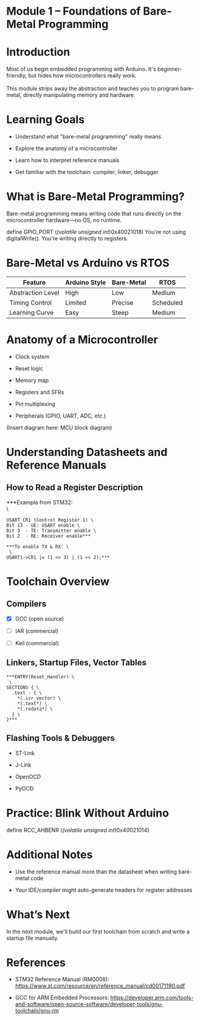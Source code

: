 # Module 1 – Foundations of Bare-Metal Programming

# Introduction

Most of us begin embedded programming with Arduino. It's beginner-friendly, but hides how microcontrollers really work. \
 \
This module strips away the abstraction and teaches you to program bare-metal, directly manipulating memory and hardware.

# Learning Goals

- Understand what "bare-metal programming" really means

- Explore the anatomy of a microcontroller

- Learn how to interpret reference manuals

- Get familiar with the toolchain: compiler, linker, debugger

# What is Bare-Metal Programming?

Bare-metal programming means writing code that runs directly on the microcontroller hardware—no OS, no runtime.

define GPIO_PORT (*(volatile unsigned int*)0x40021018)
You're not using digitalWrite(). You're writing directly to registers.

# Bare-Metal vs Arduino vs RTOS

| Feature | Arduino Style | Bare-Metal | RTOS |
|---|---|---|---|
| Abstraction Level | High | Low | Medium |
| Timing Control | Limited | Precise | Scheduled |
| Learning Curve | Easy | Steep | Medium |

# Anatomy of a Microcontroller

- Clock system

- Reset logic

- Memory map

- Registers and SFRs

- Pin multiplexing

- Peripherals (GPIO, UART, ADC, etc.)

(Insert diagram here: MCU block diagram)

# Understanding Datasheets and Reference Manuals

## How to Read a Register Description

***Example from STM32: \
 \
```
USART_CR1 (Control Register 1) \
Bit 13 - UE: USART enable \
Bit 3  - TE: Transmitter enable \
Bit 2  - RE: Receiver enable***

***To enable TX & RX: \
 \
USART1->CR1 |= (1 << 3) | (1 << 2);***
```
# Toolchain Overview

## Compilers

- [x] GCC (open source)

- [ ] IAR (commercial)

- [ ] Keil (commercial)

## Linkers, Startup Files, Vector Tables
```
***ENTRY(Reset_Handler) \
 \
SECTIONS { \
  .text : { \
    *(.isr_vector) \
    *(.text*) \
    *(.rodata*) \
  } \
}***
```
## Flashing Tools & Debuggers

- ST-Link

- J-Link

- OpenOCD

- PyOCD

# Practice: Blink Without Arduino

define RCC_AHBENR  (*(volatile unsigned int*)0x40021014)
# Additional Notes

- Use the reference manual more than the datasheet when writing bare-metal code

- Your IDE/compiler might auto-generate headers for register addresses

# What’s Next

In the next module, we'll build our first toolchain from scratch and write a startup file manually.

# References

- STM32 Reference Manual (RM0008): https://www.st.com/resource/en/reference_manual/cd00171190.pdf

- GCC for ARM Embedded Processors: https://developer.arm.com/tools-and-software/open-source-software/developer-tools/gnu-toolchain/gnu-rm
